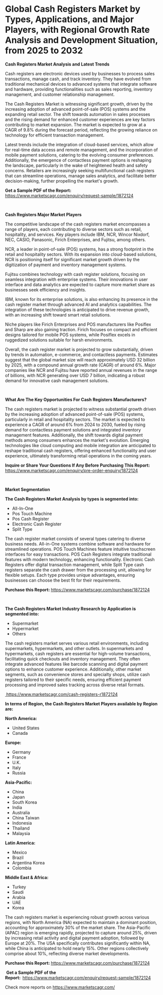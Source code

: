 <p><h1>Global Cash Registers Market by Types, Applications, and Major Players, with Regional Growth Rate Analysis and Development Situation, from 2025 to 2032</h1></p><p><strong>Cash Registers Market Analysis and Latest Trends</strong></p>
<p><p>Cash registers are electronic devices used by businesses to process sales transactions, manage cash, and track inventory. They have evolved from traditional mechanical devices to advanced systems that integrate software and hardware, providing functionalities such as sales reporting, inventory management, and customer relationship management.</p><p>The Cash Registers Market is witnessing significant growth, driven by the increasing adoption of advanced point-of-sale (POS) systems and the expanding retail sector. The shift towards automation in sales processes and the rising demand for enhanced customer experiences are key factors contributing to market expansion. The market is expected to grow at a CAGR of 9.8% during the forecast period, reflecting the growing reliance on technology for efficient transaction management.</p><p>Latest trends include the integration of cloud-based services, which allow for real-time data access and remote management, and the incorporation of mobile payment solutions, catering to the evolving consumer preferences. Additionally, the emergence of contactless payment options is reshaping the landscape, particularly in the wake of heightened health and safety concerns. Retailers are increasingly seeking multifunctional cash registers that can streamline operations, manage sales analytics, and facilitate better decision-making, further propelling the market's growth.</p></p>
<p><strong>Get a Sample PDF of the Report:&nbsp;</strong> <a href="https://www.marketscagr.com/enquiry/request-sample/1872124?utm_campaign=2467&utm_medium=2&utm_source=Github&utm_content=ia&utm_term=08042025&utm_id=cash-registers">https://www.marketscagr.com/enquiry/request-sample/1872124</a></p>
<p>&nbsp;</p>
<p><strong>Cash Registers Major Market Players</strong></p>
<p><p>The competitive landscape of the cash registers market encompasses a range of players, each contributing to diverse sectors such as retail, hospitality, and services. Key players include IBM, NCR, Wincor Nixdorf, NEC, CASIO, Panasonic, Firich Enterprises, and Fujitsu, among others. </p><p>NCR, a leader in point-of-sale (POS) systems, has a strong footprint in the retail and hospitality sectors. With its expansion into cloud-based solutions, NCR is positioning itself for significant market growth driven by the digitization of payment and inventory management systems.</p><p>Fujitsu combines technology with cash register solutions, focusing on seamless integration with enterprise systems. Their innovations in user interface and data analytics are expected to capture more market share as businesses seek efficiency and insights.</p><p>IBM, known for its enterprise solutions, is also enhancing its presence in the cash register market through advanced AI and analytics capabilities. The integration of these technologies is anticipated to drive revenue growth, with an increasing shift toward smart retail solutions.</p><p>Niche players like Firich Enterprises and POS manufacturers like Posiflex and Sharp are also gaining traction. Firich focuses on compact and efficient designs tailored for mobile POS systems, while Posiflex excels in ruggedized solutions suitable for harsh environments.</p><p>Overall, the cash register market is projected to grow substantially, driven by trends in automation, e-commerce, and contactless payments. Estimates suggest that the global market size will reach approximately USD 32 billion by 2025, with a compound annual growth rate (CAGR) of around 6%. Major companies like NCR and Fujitsu have reported annual revenues in the range of billions, with NCR generating over USD 7 billion, indicating a robust demand for innovative cash management solutions.</p></p>
<p>&nbsp;</p>
<p><strong>What Are The Key Opportunities For Cash Registers Manufacturers?</strong></p>
<p><p>The cash registers market is projected to witness substantial growth driven by the increasing adoption of advanced point-of-sale (POS) systems, particularly in retail and hospitality sectors. The market is expected to experience a CAGR of around 6% from 2024 to 2030, fueled by rising demand for contactless payment solutions and integrated inventory management features. Additionally, the shift towards digital payment methods among consumers enhances the market's evolution. Emerging technologies like cloud computing and mobile integration are anticipated to reshape traditional cash registers, offering enhanced functionality and user experience, ultimately transforming retail operations in the coming years.</p></p>
<p><strong>Inquire or Share Your Questions If Any Before Purchasing This Report:</strong> <a href="https://www.marketscagr.com/enquiry/pre-order-enquiry/1872124?utm_campaign=2467&utm_medium=2&utm_source=Github&utm_content=ia&utm_term=08042025&utm_id=cash-registers">https://www.marketscagr.com/enquiry/pre-order-enquiry/1872124</a></p>
<p>&nbsp;</p>
<p><strong>Market Segmentation</strong></p>
<p><strong>The Cash Registers Market Analysis by types is segmented into:</strong></p>
<p><ul><li>All-In-One</li><li>Pos Touch Machine</li><li>Pos Cash Register</li><li>Electronic Cash Register</li><li>Split Type</li></ul></p>
<p><p>The cash register market consists of several types catering to diverse business needs. All-in-One systems combine software and hardware for streamlined operations. POS Touch Machines feature intuitive touchscreen interfaces for easy transactions. POS Cash Registers integrate traditional features with modern technology, enhancing functionality. Electronic Cash Registers offer digital transaction management, while Split Type cash registers separate the cash drawer from the processing unit, allowing for flexible setups. Each type provides unique advantages, ensuring businesses can choose the best fit for their requirements.</p></p>
<p><strong>Purchase this Report:&nbsp;</strong><a href="https://www.marketscagr.com/purchase/1872124?utm_campaign=2467&utm_medium=2&utm_source=Github&utm_content=ia&utm_term=08042025&utm_id=cash-registers">https://www.marketscagr.com/purchase/1872124</a></p>
<p>&nbsp;</p>
<p><strong>The Cash Registers Market Industry Research by Application is segmented into:</strong></p>
<p><ul><li>Supermarket</li><li>Hypermarket</li><li>Others</li></ul></p>
<p><p>The cash registers market serves various retail environments, including supermarkets, hypermarkets, and other outlets. In supermarkets and hypermarkets, cash registers are essential for high-volume transactions, facilitating quick checkouts and inventory management. They often integrate advanced features like barcode scanning and digital payment options to enhance customer experience. Additionally, other market segments, such as convenience stores and specialty shops, utilize cash registers tailored to their specific needs, ensuring efficient payment processing and improved sales tracking across diverse retail formats.</p></p>
<p><a href="https://www.marketscagr.com/cash-registers-r1872124?utm_campaign=2467&utm_medium=2&utm_source=Github&utm_content=ia&utm_term=08042025&utm_id=cash-registers">&nbsp;https://www.marketscagr.com/cash-registers-r1872124</a></p>
<p><strong>In terms of Region, the Cash Registers Market Players available by Region are:</strong></p>
<p>
    <p> <strong> North America: </strong>
        <ul>
            <li>United States</li>
            <li>Canada</li>
        </ul>
        </p> 
    <p> <strong> Europe: </strong>
        <ul>
            <li>Germany</li>
            <li>France</li>
            <li>U.K.</li>
            <li>Italy</li>
            <li>Russia</li>
        </ul>
        </p> 
    <p> <strong> Asia-Pacific: </strong>
        <ul>
            <li>China</li>
            <li>Japan</li>
            <li>South Korea</li>
            <li>India</li>
            <li>Australia</li>
            <li>China Taiwan</li>
            <li>Indonesia</li>
            <li>Thailand</li>
            <li>Malaysia</li>
        </ul>
        </p> 
    <p> <strong> Latin America: </strong>
        <ul>
            <li>Mexico</li>
            <li>Brazil</li>
            <li>Argentina Korea</li>
            <li>Colombia</li>
        </ul>
        </p> 
    <p> <strong> Middle East & Africa: </strong>
        <ul>
            <li>Turkey</li>
            <li>Saudi</li>
            <li>Arabia</li>
            <li>UAE</li>
            <li>Korea</li>
        </ul>
    </p>
    </p>
<p><p>The cash registers market is experiencing robust growth across various regions, with North America (NA) expected to maintain a dominant position, accounting for approximately 30% of the market share. The Asia-Pacific (APAC) region is emerging rapidly, projected to capture around 25%, driven by increasing retail activity and digital payment adoption, followed by Europe at 20%. The USA specifically contributes significantly within NA, while China is anticipated to hold nearly 15%. Other regions collectively comprise about 10%, reflecting diverse market developments.</p></p>
<p><strong>Purchase this Report: </strong><a href="https://www.marketscagr.com/purchase/1872124?utm_campaign=2467&utm_medium=2&utm_source=Github&utm_content=ia&utm_term=08042025&utm_id=cash-registers">https://www.marketscagr.com/purchase/1872124</a></p>
<p>&nbsp;<strong>Get a Sample PDF of the Report:&nbsp;&nbsp;</strong><a href="https://www.marketscagr.com/enquiry/request-sample/1872124?utm_campaign=2467&utm_medium=2&utm_source=Github&utm_content=ia&utm_term=08042025&utm_id=cash-registers">https://www.marketscagr.com/enquiry/request-sample/1872124</a></p>
<p><strong></strong></p>
<p>Check more reports on <a href="https://www.marketscagr.com/?utm_campaign=2467&utm_medium=2&utm_source=Github&utm_content=ia&utm_term=08042025&utm_id=cash-registers">https://www.marketscagr.com/</a></p>